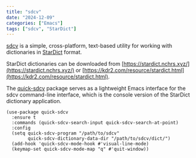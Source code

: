 ```yaml
---
title: "sdcv"
date: "2024-12-09"
categories: ["Emacs"]
tags: ["sdcv", "StarDict"]
---
```


[sdcv](https://github.com/Dushistov/sdcv) is a simple, cross-platform, text-based utility for working with dictionaries in [StarDict](https://stardict-4.sourceforge.net/) format.

StarDict dictionaries can be downloaded from [https://stardict.nchrs.xyz/](https://stardict.nchrs.xyz/) or [https://kdr2.com/resource/stardict.html](https://kdr2.com/resource/stardict.html).

The [quick-sdcv](https://github.com/jamescherti/quick-sdcv.el) package serves as a lightweight Emacs interface for the sdcv command-line interface, which is the console version of the StarDict dictionary application.

```elisp
(use-package quick-sdcv
  :ensure t
  :commands (quick-sdcv-search-input quick-sdcv-search-at-point)
  :config
  (setq quick-sdcv-program "/path/to/sdcv"
        quick-sdcv-dictionary-data-dir "/path/to/sdcv/dict/")
  (add-hook 'quick-sdcv-mode-hook #'visual-line-mode)
  (keymap-set quick-sdcv-mode-map "q" #'quit-window))
```
